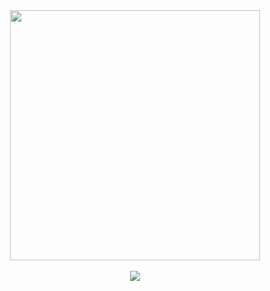   <div align="center">

<img src="https://file.garden/ZlHfQt_wRDoV_nTp/Untitled601_20241120132238.png" width="400">
<br></br><img src="https://komarev.com/ghpvc/?username=dallydaleon&label=CATHYS+CLEARED&color=DA34DC&base=1000000&style=plastic">
